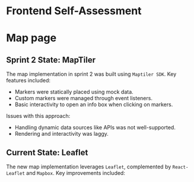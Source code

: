 # Frontend Self-Assessment

# Map page

## Sprint 2 State: MapTiler

The map implementation in sprint 2 was built using `Maptiler SDK`. Key features included:
- Markers were statically placed using mock data.
- Custom markers were managed through event listeners.
- Basic interactivity to open an info box when clicking on markers.

Issues with this approach:
- Handling dynamic data sources like APIs was not well-supported.
- Rendering and interactivity was laggy.

## Current State: Leaflet

The new map implementation leverages `Leaflet`, complemented by `React-Leaflet` and `Mapbox`. Key improvements included:
